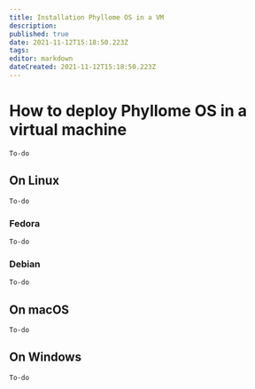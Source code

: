 ```yaml
---
title: Installation Phyllome OS in a VM
description: 
published: true
date: 2021-11-12T15:18:50.223Z
tags: 
editor: markdown
dateCreated: 2021-11-12T15:18:50.223Z
---
```


# How to deploy Phyllome OS in a virtual machine

`To-do`

## On Linux

`To-do`

### Fedora

`To-do`

### Debian

`To-do`

## On macOS

`To-do`

## On Windows

`To-do`